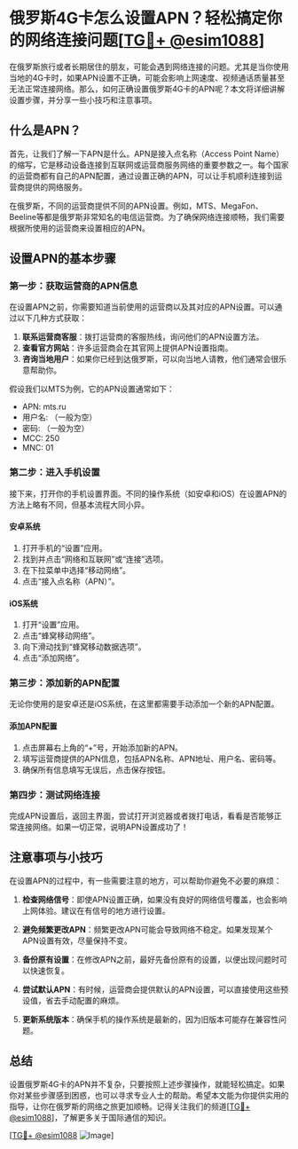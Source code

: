# 俄罗斯4G卡怎么设置APN？轻松搞定你的网络连接问题[[TG💪+ @esim1088](https://t.me/s/esim1088)]

在俄罗斯旅行或者长期居住的朋友，可能会遇到网络连接的问题。尤其是当你使用当地的4G卡时，如果APN设置不正确，可能会影响上网速度、视频通话质量甚至无法正常连接网络。那么，如何正确设置俄罗斯4G卡的APN呢？本文将详细讲解设置步骤，并分享一些小技巧和注意事项。

## 什么是APN？

首先，让我们了解一下APN是什么。APN是接入点名称（Access Point Name）的缩写，它是移动设备连接到互联网或运营商服务网络的重要参数之一。每个国家的运营商都有自己的APN配置，通过设置正确的APN，可以让手机顺利连接到运营商提供的网络服务。

在俄罗斯，不同的运营商提供不同的APN设置。例如，MTS、MegaFon、Beeline等都是俄罗斯非常知名的电信运营商。为了确保网络连接顺畅，我们需要根据所使用的运营商来设置相应的APN。

## 设置APN的基本步骤

### 第一步：获取运营商的APN信息

在设置APN之前，你需要知道当前使用的运营商以及其对应的APN设置。可以通过以下几种方式获取：

1. **联系运营商客服**：拨打运营商的客服热线，询问他们的APN设置方法。
2. **查看官方网站**：许多运营商会在其官网上提供APN设置指南。
3. **咨询当地用户**：如果你已经到达俄罗斯，可以向当地人请教，他们通常会很乐意帮助你。

假设我们以MTS为例，它的APN设置通常如下：
- APN: mts.ru
- 用户名: （一般为空）
- 密码: （一般为空）
- MCC: 250
- MNC: 01

### 第二步：进入手机设置

接下来，打开你的手机设置界面。不同的操作系统（如安卓和iOS）在设置APN的方法上略有不同，但基本流程大同小异。

#### 安卓系统

1. 打开手机的“设置”应用。
2. 找到并点击“网络和互联网”或“连接”选项。
3. 在下拉菜单中选择“移动网络”。
4. 点击“接入点名称（APN）”。

#### iOS系统

1. 打开“设置”应用。
2. 点击“蜂窝移动网络”。
3. 向下滑动找到“蜂窝移动数据选项”。
4. 点击“添加网络”。

### 第三步：添加新的APN配置

无论你使用的是安卓还是iOS系统，在这里都需要手动添加一个新的APN配置。

#### 添加APN配置

1. 点击屏幕右上角的“+”号，开始添加新的APN。
2. 填写运营商提供的APN信息，包括APN名称、APN地址、用户名、密码等。
3. 确保所有信息填写无误后，点击保存按钮。

### 第四步：测试网络连接

完成APN设置后，返回主界面，尝试打开浏览器或者拨打电话，看看是否能够正常连接网络。如果一切正常，说明APN设置成功了！

## 注意事项与小技巧

在设置APN的过程中，有一些需要注意的地方，可以帮助你避免不必要的麻烦：

1. **检查网络信号**：即使APN设置正确，如果没有良好的网络信号覆盖，也会影响上网体验。建议在有信号的地方进行设置。

2. **避免频繁更改APN**：频繁更改APN可能会导致网络不稳定。如果发现某个APN设置有效，尽量保持不变。

3. **备份原有设置**：在修改APN之前，最好先备份原有的设置，以便出现问题时可以快速恢复。

4. **尝试默认APN**：有时候，运营商会提供默认的APN设置，可以直接使用这些预设值，省去手动配置的麻烦。

5. **更新系统版本**：确保手机的操作系统是最新的，因为旧版本可能存在兼容性问题。

## 总结

设置俄罗斯4G卡的APN并不复杂，只要按照上述步骤操作，就能轻松搞定。如果你对某些步骤感到困惑，也可以寻求专业人士的帮助。希望本文能为你提供实用的指导，让你在俄罗斯的网络之旅更加顺畅。记得关注我们的频道[[TG💪+ @esim1088](https://t.me/s/esim1088)]，了解更多关于国际通信的知识。

[[TG💪+ @esim1088](https://t.me/s/esim1088) ![Image](https://i.postimg.cc/4NQfJmqS/Snipaste-2025-05-13-00-14-12.png)]